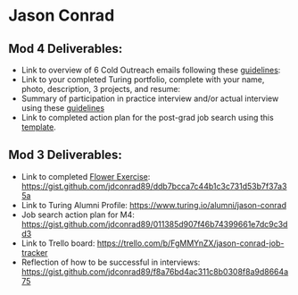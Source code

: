 # Jason Conrad

## Mod 4 Deliverables:
* Link to overview of 6 Cold Outreach emails following these [guidelines](https://github.com/turingschool/career-development-curriculum/blob/master/module_four/cold_outreach_deliverable_guidelines.md):
* Link to your completed Turing portfolio, complete with your name, photo, description, 3 projects, and resume:
* Summary of participation in practice interview and/or actual interview using these [guidelines](https://github.com/turingschool/career-development-curriculum/blob/master/module_four/interview_practice_reflection_guidelines.md)
* Link to completed action plan for the post-grad job search using this [template](https://github.com/turingschool/career-development-curriculum/blob/master/module_four/post_grad_plan.md). 

## Mod 3 Deliverables:

* Link to completed [Flower Exercise](https://github.com/turingschool/professional_skills/blob/master/files/Career%20Unit%20-%20The%20Flower%20Diagram.pdf): https://gist.github.com/jdconrad89/ddb7bcca7c44b1c3c731d53b7f37a35a
* Link to Turing Alumni Profile: https://www.turing.io/alumni/jason-conrad
* Job search action plan for M4: https://gist.github.com/jdconrad89/011385d907f46b74399661e7dc9c3dd3
* Link to Trello board: https://trello.com/b/FgMMYnZX/jason-conrad-job-tracker
* Reflection of how to be successful in interviews: https://gist.github.com/jdconrad89/f8a76bd4ac311c8b0308f8a9d8664a75
